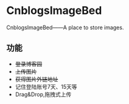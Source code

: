 CnblogsImageBed
===============

CnblogsImageBed——A place to store images.

## 功能
* <del>登录博客园</del>
* <del>上传图片</del>
* <del>获得图片外链地址</del>
* 记住登陆账号7天、15天等
* Drag&Drop,拖拽式上传
